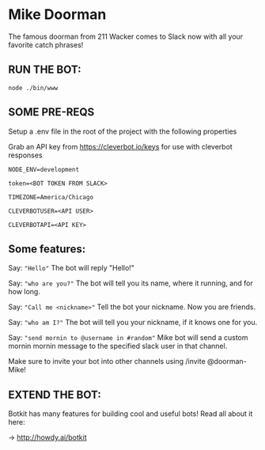 # Mike Doorman 

The famous doorman from 211 Wacker comes to Slack now with all your favorite catch phrases!

## RUN THE BOT: ##

`node ./bin/www`

## SOME PRE-REQS

Setup a .env file in the root of the project with the following properties

Grab an API key from https://cleverbot.io/keys for use with cleverbot responses

`NODE_ENV=development`

`token=<BOT TOKEN FROM SLACK>`

`TIMEZONE=America/Chicago`

`CLEVERBOTUSER=<API USER>`

`CLEVERBOTAPI=<API KEY>`

## Some features: ##

Say: `"Hello"`
The bot will reply "Hello!"

Say: `"who are you?"`
The bot will tell you its name, where it running, and for how long.

Say: `"Call me <nickname>"`
Tell the bot your nickname. Now you are friends.

Say: `"who am I?"`
The bot will tell you your nickname, if it knows one for you.

Say: `"send mornin to @username in #random"`
Mike bot will send a custom mornin mornin message to the specified slack user in that channel.

 Make sure to invite your bot into other channels using /invite @doorman-Mike!

## EXTEND THE BOT: ##
Botkit has many features for building cool and useful bots!
Read all about it here:

-> http://howdy.ai/botkit
